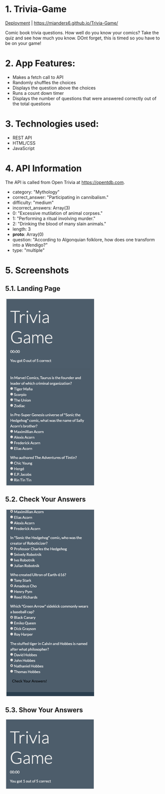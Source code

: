 # 1. Trivia-Game
[Deployment](https://mjanders6.github.io/Trivia-Game/) | https://mjanders6.github.io/Trivia-Game/

Comic book trivia questions. How well do you know your comics? Take the quiz and see how much you know. DOnt forget, this is timed so you have to be on your game!

# 2. App Features:
<ul>
    <li> Makes a fetch call to API
    <li> Randomly shuffles the choices
    <li> Displays the question above the choices
    <li> Runs a count down timer
    <li> Displays the number of questions that were answered correctly out of the total questions
</ul>

# 3. Technologies used:
<ul>
    <li> REST API
    <li> HTML/CSS
    <li> JavaScript
</ul>

# 4. API Information
The API is called from Open Trivia at <https://opentdb.com>.
- category: "Mythology"
- correct_answer: "Participating in cannibalism."
- difficulty: "medium"
- incorrect_answers: Array(3)
- 0: "Excessive mutilation of animal corpses."
- 1: "Performing a ritual involving murder."
- 2: "Drinking the blood of many slain animals."
- length: 3
- __proto__: Array(0)
- question: "According to Algonquian folklore, how does one transform into a Wendigo?"
- type: "multiple"

# 5. Screenshots 
## 5.1. Landing Page
![Home](/assets/images/Home.png)

## 5.2. Check Your Answers
![Check-Answers](/assets/images/Check-Answers.png)

## 5.3. Show Your Answers
![Show-Answers](/assets/images/Show-Answers.png)